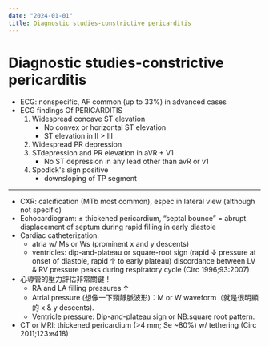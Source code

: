 ```yaml
---
date: "2024-01-01"
title: Diagnostic studies-constrictive pericarditis
---
```



# Diagnostic studies-constrictive pericarditis

- ECG: nonspecific, AF common (up to 33%) in advanced cases
- ECG findings Of PERICARDITIS
  1. Widespread concave ST elevation
     - No convex or horizontal ST elevation
     - ST elevation in II > III
  2. Widespread PR depression
  3. STdepression and PR elevation in aVR + V1
     - No ST depression in any lead other than avR or v1
  4. Spodick's sign positive
     - downsloping of TP segment

---
- CXR: calcification (MTb most common), espec in lateral view (although not specific)
- Echocardiogram: ± thickened pericardium, “septal bounce” = abrupt displacement of septum during rapid filling in early diastole
- Cardiac catheterization:
  - atria w/ Ms or Ws (prominent x and y descents)
  - ventricles: dip-and-plateau or square-root sign (rapid ↓ pressure at onset of diastole, rapid ↑ to early plateau)
    discordance between LV & RV pressure peaks during respiratory cycle (Circ 1996;93:2007)
- 心導管的壓力評估非常關鍵！
  - RA and LA filling pressures ↑
  - Atrial pressure (想像一下頸靜脈波形)：M or W waveform（就是很明顯 的 x & y descents).
  - Ventricle pressure: Dip-and-plateau sign or NB:square root pattern.
- CT or MRI: thickened pericardium (>4 mm; Se ~80%) w/ tethering (Circ 2011;123:e418)
